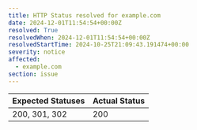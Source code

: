 ```yaml
---
title: HTTP Status resolved for example.com
date: 2024-12-01T11:54:54+00:00Z
resolved: True
resolvedWhen: 2024-12-01T11:54:54+00:00Z
resolvedStartTime: 2024-10-25T21:09:43.191474+00:00
severity: notice
affected:
  - example.com
section: issue
---
```


| Expected Statuses | Actual Status  |
|-------------------|----------------|
| 200, 301, 302 | 200 |
